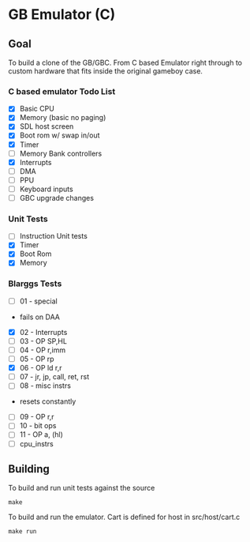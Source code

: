 # GB Emulator (C)

## Goal
To build a clone of the GB/GBC. From C based Emulator right through to custom
hardware that fits inside the original gameboy case.

### C based emulator Todo List
- [x] Basic CPU
- [x] Memory (basic no paging)
- [x] SDL host screen
- [x] Boot rom w/ swap in/out
- [x] Timer
- [ ] Memory Bank controllers
- [x] Interrupts
- [ ] DMA
- [ ] PPU
- [ ] Keyboard inputs
- [ ] GBC upgrade changes

### Unit Tests
- [ ] Instruction Unit tests
- [x] Timer
- [x] Boot Rom
- [x] Memory

### Blarggs Tests
- [ ] 01 - special
- fails on DAA
- [x] 02 - Interrupts
- [ ] 03 - OP SP,HL
- [ ] 04 - OP r,imm
- [ ] 05 - OP rp
- [x] 06 - OP ld r,r
- [ ] 07 - jr, jp, call, ret, rst
- [ ] 08 - misc instrs
- resets constantly
- [ ] 09 - OP r,r
- [ ] 10 - bit ops
- [ ] 11 - OP a, (hl)
- [ ] cpu_instrs

## Building
To build and run unit tests against the source

```
make
```

To build and run the emulator. Cart is defined for host in src/host/cart.c
```
make run
```
